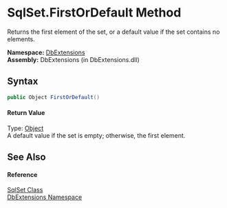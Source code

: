 SqlSet.FirstOrDefault Method
============================
Returns the first element of the set, or a default value if the set contains no elements.

**Namespace:** [DbExtensions][1]  
**Assembly:** DbExtensions (in DbExtensions.dll)

Syntax
------

```csharp
public Object FirstOrDefault()
```

#### Return Value
Type: [Object][2]  
A default value if the set is empty; otherwise, the first element.

See Also
--------

#### Reference
[SqlSet Class][3]  
[DbExtensions Namespace][1]  

[1]: ../README.md
[2]: http://msdn.microsoft.com/en-us/library/e5kfa45b
[3]: README.md